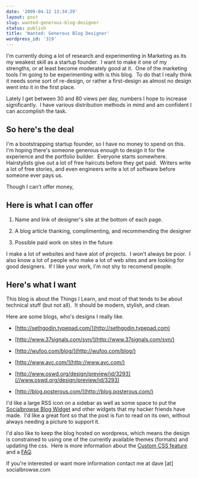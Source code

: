 ```yaml
---
date: '2009-04-12 13:34:39'
layout: post
slug: wanted-generous-blog-designer
status: publish
title: 'Wanted: Generous Blog Designer'
wordpress_id: '319'
---
```


I'm currently doing a lot of research and experimenting in Marketing as its my weakest skill as a startup founder.  I want to make it one of my strengths, or at least become moderately good at it.  One of the marketing tools I'm going to be experimenting with is this blog.  To do that I really think it needs some sort of re-design, or rather a first-design as almost no design went into it in the first place.

Lately I get between 30 and 80 views per day, numbers I hope to increase significantly.  I have various distribution methods in mind and am confident I can accomplish the task.


## So here's the deal


I'm a bootstrapping startup founder, so I have no money to spend on this.  I'm hoping there's someone generous enough to design it for the experience and the portfolio builder.  Everyone starts somewhere.  Hairstylists give out a lot of free haircuts before they get paid.  Writers write a lot of free stories, and even engineers write a lot of software before someone ever pays us.

Though I can't offer money,


## Here is what I can offer





	
  1. Name and link of designer's site at the bottom of each page.

	
  2. A blog article thanking, complimenting, and recommending the designer

	
  3. Possible paid work on sites in the future


I make a lot of websites and have alot of projects.  I won't always be poor.  I also know a lot of people who make a lot of web sites and are looking for good designers.  If I like your work, I'm not shy to recomend people.


## Here's what I want


This blog is about the Things I Learn, and most of that tends to be about technical stuff (but not all).  It should be modern, stylish, and clean.

Here are some blogs, who's designs I really like.



	
  * [http://sethgodin.typepad.com/](http://sethgodin.typepad.com)

	
  * [http://www.37signals.com/svn/](http://www.37signals.com/svn/)

	
  * [http://wufoo.com/blog/](http://wufoo.com/blog/)

	
  * [http://www.avc.com/](http://www.avc.com/)

	
  * [http://www.oswd.org/design/preview/id/3293](//www.oswd.org/design/preview/id/3293)

	
  * [http://blog.posterous.com/](http://blog.posterous.com/)


I'd like a large RSS icon on a sidebar as well as some space to put the [Socialbrowse Blog Widget](http://socialbrowse.com/blog/2009/jan/6/embed-new-socialbrowse-blog-widget-get-some-link-l/) and other widgets that my hacker friends have made.  I'd like a great font so that the post is fun to read on its own, without always needing a picture to support it.

I'd also like to keep the blog hosted on wordpress, which means the design is constrained to using one of the currently available themes (formats) and updating the css.  Here is more information about the [Custom CSS feature](http://en.wordpress.com/products/custom-css/) and a [FAQ](http://support.wordpress.com/custom-css/).

If you're interested or want more information contact me at dave [at] socialbrowse.com
